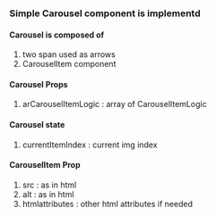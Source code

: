 <h3>Simple Carousel component is implementd</h3>

<h4>Carousel is composed of</h4>
    <ol>
        <li>two span used as arrows</li>
        <li>CarouselItem component</li>
    </ol>

<h4>Carousel Props</h4>
    <ol>
        <li>arCarouselItemLogic : array of CarouselItemLogic</li>
    </ol>    

<h4>Carousel state</h4>
    <ol>
        <li>currentItemIndex : current img index</li>
    </ol>

<h4>CarouselItem Prop</h4>
    <ol>
        <li>src : as in html</li>
        <li>alt : as in html</li>
        <li>htmlattributes : other html attributes if needed</li>
    </ol>